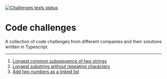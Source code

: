 [![Challenges tests status](https://github.com/Fralleee/code-challenges/actions/workflows/deployment.yml/badge.svg)](https://github.com/Fralleee/code-challenges/actions/workflows/deployment.yml)
# Code challenges
A collection of code challenges from different companies and their solutions written in Typescript.

---

1. [Longest common subsequence of two strings](/challenges/1-longest-common-subsequence-of-two-strings)
2. [Longest substring without repeating characters](/challenges/2-longest-substring-without-repeating-characters)
3. [Add two numbers as a linked list](/challenges/3-add-two-numbers-as-a-linked-list)
